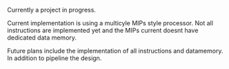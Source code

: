 Currently a project in progress.

Current implementation is using a multicyle MIPs style processor.
Not all instructions are implemented yet and the MIPs current doesnt have dedicated data memory.


Future plans include the implementation of all instructions and datamemory.
In addition to pipeline the design.

